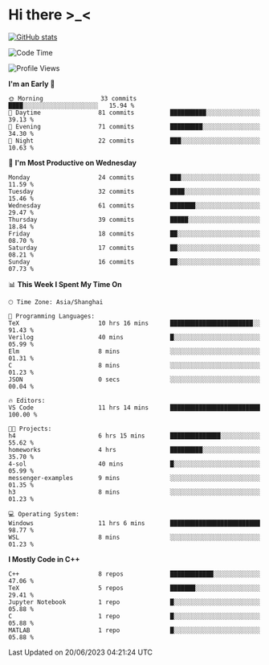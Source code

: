 # Hi there \>_<

[![GitHub stats](https://github-readme-stats.vercel.app/api?username=ARessegetesStery&show_icons=true&theme=transparent)](https://github.com/anuraghazra/github-readme-stats)

<!--START_SECTION:waka-->
![Code Time](http://img.shields.io/badge/Code%20Time-153%20hrs%2058%20mins-blue)

![Profile Views](http://img.shields.io/badge/Profile%20Views-0-blue)

**I'm an Early 🐤** 

```text
🌞 Morning                33 commits          ████░░░░░░░░░░░░░░░░░░░░░   15.94 % 
🌆 Daytime                81 commits          ██████████░░░░░░░░░░░░░░░   39.13 % 
🌃 Evening                71 commits          █████████░░░░░░░░░░░░░░░░   34.30 % 
🌙 Night                  22 commits          ███░░░░░░░░░░░░░░░░░░░░░░   10.63 % 
```
📅 **I'm Most Productive on Wednesday** 

```text
Monday                   24 commits          ███░░░░░░░░░░░░░░░░░░░░░░   11.59 % 
Tuesday                  32 commits          ████░░░░░░░░░░░░░░░░░░░░░   15.46 % 
Wednesday                61 commits          ███████░░░░░░░░░░░░░░░░░░   29.47 % 
Thursday                 39 commits          █████░░░░░░░░░░░░░░░░░░░░   18.84 % 
Friday                   18 commits          ██░░░░░░░░░░░░░░░░░░░░░░░   08.70 % 
Saturday                 17 commits          ██░░░░░░░░░░░░░░░░░░░░░░░   08.21 % 
Sunday                   16 commits          ██░░░░░░░░░░░░░░░░░░░░░░░   07.73 % 
```


📊 **This Week I Spent My Time On** 

```text
🕑︎ Time Zone: Asia/Shanghai

💬 Programming Languages: 
TeX                      10 hrs 16 mins      ███████████████████████░░   91.43 % 
Verilog                  40 mins             █░░░░░░░░░░░░░░░░░░░░░░░░   05.99 % 
Elm                      8 mins              ░░░░░░░░░░░░░░░░░░░░░░░░░   01.31 % 
C                        8 mins              ░░░░░░░░░░░░░░░░░░░░░░░░░   01.23 % 
JSON                     0 secs              ░░░░░░░░░░░░░░░░░░░░░░░░░   00.04 % 

🔥 Editors: 
VS Code                  11 hrs 14 mins      █████████████████████████   100.00 % 

🐱‍💻 Projects: 
h4                       6 hrs 15 mins       ██████████████░░░░░░░░░░░   55.62 % 
homeworks                4 hrs               █████████░░░░░░░░░░░░░░░░   35.70 % 
4-sol                    40 mins             █░░░░░░░░░░░░░░░░░░░░░░░░   05.99 % 
messenger-examples       9 mins              ░░░░░░░░░░░░░░░░░░░░░░░░░   01.35 % 
h3                       8 mins              ░░░░░░░░░░░░░░░░░░░░░░░░░   01.23 % 

💻 Operating System: 
Windows                  11 hrs 6 mins       █████████████████████████   98.77 % 
WSL                      8 mins              ░░░░░░░░░░░░░░░░░░░░░░░░░   01.23 % 
```

**I Mostly Code in C++** 

```text
C++                      8 repos             ████████████░░░░░░░░░░░░░   47.06 % 
TeX                      5 repos             ███████░░░░░░░░░░░░░░░░░░   29.41 % 
Jupyter Notebook         1 repo              █░░░░░░░░░░░░░░░░░░░░░░░░   05.88 % 
C                        1 repo              █░░░░░░░░░░░░░░░░░░░░░░░░   05.88 % 
MATLAB                   1 repo              █░░░░░░░░░░░░░░░░░░░░░░░░   05.88 % 
```




 Last Updated on 20/06/2023 04:21:24 UTC
<!--END_SECTION:waka-->
